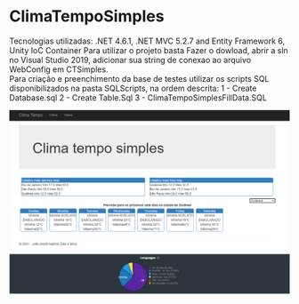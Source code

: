 # ClimaTempoSimples
Tecnologias utilizadas: .NET 4.6.1, .NET MVC 5.2.7 and Entity Framework 6, Unity IoC Container
Para utilizar o projeto basta Fazer o dowload, abrir a sln no Visual Studio 2019, adicionar sua string de conexao ao arquivo WebConfig em CTSimples.  
Para criação e preenchimento da base de testes utilizar os scripts SQL disponibilizados na pasta SQLScripts, na ordem descrita:
1 - Create Database.sql
2 - Create Table.Sql
3 - ClimaTempoSimplesFillData.SQL

![Screenshot](ClimaTempoSimples_1.PNG)
![Screenshot](EstatisticasProj.PNG)
